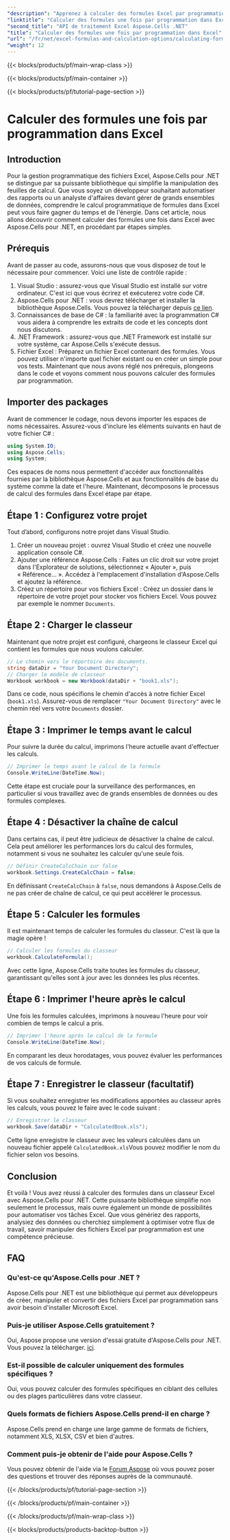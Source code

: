 ```yaml
---
"description": "Apprenez à calculer des formules Excel par programmation avec Aspose.Cells pour .NET grâce à ce tutoriel pas à pas. Améliorez vos compétences en automatisation Excel."
"linktitle": "Calculer des formules une fois par programmation dans Excel"
"second_title": "API de traitement Excel Aspose.Cells .NET"
"title": "Calculer des formules une fois par programmation dans Excel"
"url": "/fr/net/excel-formulas-and-calculation-options/calculating-formulas-once/"
"weight": 12
---
```


{{< blocks/products/pf/main-wrap-class >}}

{{< blocks/products/pf/main-container >}}

{{< blocks/products/pf/tutorial-page-section >}}

# Calculer des formules une fois par programmation dans Excel

## Introduction
Pour la gestion programmatique des fichiers Excel, Aspose.Cells pour .NET se distingue par sa puissante bibliothèque qui simplifie la manipulation des feuilles de calcul. Que vous soyez un développeur souhaitant automatiser des rapports ou un analyste d'affaires devant gérer de grands ensembles de données, comprendre le calcul programmatique de formules dans Excel peut vous faire gagner du temps et de l'énergie. Dans cet article, nous allons découvrir comment calculer des formules une fois dans Excel avec Aspose.Cells pour .NET, en procédant par étapes simples.
## Prérequis
Avant de passer au code, assurons-nous que vous disposez de tout le nécessaire pour commencer. Voici une liste de contrôle rapide :
1. Visual Studio : assurez-vous que Visual Studio est installé sur votre ordinateur. C'est ici que vous écrirez et exécuterez votre code C#.
2. Aspose.Cells pour .NET : vous devrez télécharger et installer la bibliothèque Aspose.Cells. Vous pouvez la télécharger depuis [ce lien](https://releases.aspose.com/cells/net/). 
3. Connaissances de base de C# : la familiarité avec la programmation C# vous aidera à comprendre les extraits de code et les concepts dont nous discutons.
4. .NET Framework : assurez-vous que .NET Framework est installé sur votre système, car Aspose.Cells s'exécute dessus.
5. Fichier Excel : Préparez un fichier Excel contenant des formules. Vous pouvez utiliser n'importe quel fichier existant ou en créer un simple pour vos tests.
Maintenant que nous avons réglé nos prérequis, plongeons dans le code et voyons comment nous pouvons calculer des formules par programmation.
## Importer des packages
Avant de commencer le codage, nous devons importer les espaces de noms nécessaires. Assurez-vous d'inclure les éléments suivants en haut de votre fichier C# :
```csharp
using System.IO;
using Aspose.Cells;
using System;
```
Ces espaces de noms nous permettent d'accéder aux fonctionnalités fournies par la bibliothèque Aspose.Cells et aux fonctionnalités de base du système comme la date et l'heure.
Maintenant, décomposons le processus de calcul des formules dans Excel étape par étape.
## Étape 1 : Configurez votre projet
Tout d’abord, configurons notre projet dans Visual Studio.
1. Créer un nouveau projet : ouvrez Visual Studio et créez une nouvelle application console C#.
2. Ajouter une référence Aspose.Cells : Faites un clic droit sur votre projet dans l'Explorateur de solutions, sélectionnez « Ajouter », puis « Référence… ». Accédez à l'emplacement d'installation d'Aspose.Cells et ajoutez la référence.
3. Créez un répertoire pour vos fichiers Excel : Créez un dossier dans le répertoire de votre projet pour stocker vos fichiers Excel. Vous pouvez par exemple le nommer `Documents`.
## Étape 2 : Charger le classeur
Maintenant que notre projet est configuré, chargeons le classeur Excel qui contient les formules que nous voulons calculer.
```csharp
// Le chemin vers le répertoire des documents.
string dataDir = "Your Document Directory";
// Charger le modèle de classeur
Workbook workbook = new Workbook(dataDir + "book1.xls");
```
Dans ce code, nous spécifions le chemin d'accès à notre fichier Excel (`book1.xls`). Assurez-vous de remplacer `"Your Document Directory"` avec le chemin réel vers votre `Documents` dossier.
## Étape 3 : Imprimer le temps avant le calcul
Pour suivre la durée du calcul, imprimons l'heure actuelle avant d'effectuer les calculs.
```csharp
// Imprimer le temps avant le calcul de la formule
Console.WriteLine(DateTime.Now);
```
Cette étape est cruciale pour la surveillance des performances, en particulier si vous travaillez avec de grands ensembles de données ou des formules complexes.
## Étape 4 : Désactiver la chaîne de calcul
Dans certains cas, il peut être judicieux de désactiver la chaîne de calcul. Cela peut améliorer les performances lors du calcul des formules, notamment si vous ne souhaitez les calculer qu'une seule fois.
```csharp
// Définir CreateCalcChain sur false
workbook.Settings.CreateCalcChain = false;
```
En définissant `CreateCalcChain` à `false`, nous demandons à Aspose.Cells de ne pas créer de chaîne de calcul, ce qui peut accélérer le processus.
## Étape 5 : Calculer les formules
Il est maintenant temps de calculer les formules du classeur. C'est là que la magie opère !
```csharp
// Calculer les formules du classeur
workbook.CalculateFormula();
```
Avec cette ligne, Aspose.Cells traite toutes les formules du classeur, garantissant qu'elles sont à jour avec les données les plus récentes.
## Étape 6 : Imprimer l'heure après le calcul
Une fois les formules calculées, imprimons à nouveau l'heure pour voir combien de temps le calcul a pris.
```csharp
// Imprimer l'heure après le calcul de la formule
Console.WriteLine(DateTime.Now);
```
En comparant les deux horodatages, vous pouvez évaluer les performances de vos calculs de formule.
## Étape 7 : Enregistrer le classeur (facultatif)
Si vous souhaitez enregistrer les modifications apportées au classeur après les calculs, vous pouvez le faire avec le code suivant :
```csharp
// Enregistrer le classeur
workbook.Save(dataDir + "CalculatedBook.xls");
```
Cette ligne enregistre le classeur avec les valeurs calculées dans un nouveau fichier appelé `CalculatedBook.xls`Vous pouvez modifier le nom du fichier selon vos besoins.

## Conclusion
Et voilà ! Vous avez réussi à calculer des formules dans un classeur Excel avec Aspose.Cells pour .NET. Cette puissante bibliothèque simplifie non seulement le processus, mais ouvre également un monde de possibilités pour automatiser vos tâches Excel. Que vous génériez des rapports, analysiez des données ou cherchiez simplement à optimiser votre flux de travail, savoir manipuler des fichiers Excel par programmation est une compétence précieuse.
## FAQ
### Qu'est-ce qu'Aspose.Cells pour .NET ?
Aspose.Cells pour .NET est une bibliothèque qui permet aux développeurs de créer, manipuler et convertir des fichiers Excel par programmation sans avoir besoin d'installer Microsoft Excel.
### Puis-je utiliser Aspose.Cells gratuitement ?
Oui, Aspose propose une version d'essai gratuite d'Aspose.Cells pour .NET. Vous pouvez la télécharger. [ici](https://releases.aspose.com/).
### Est-il possible de calculer uniquement des formules spécifiques ?
Oui, vous pouvez calculer des formules spécifiques en ciblant des cellules ou des plages particulières dans votre classeur.
### Quels formats de fichiers Aspose.Cells prend-il en charge ?
Aspose.Cells prend en charge une large gamme de formats de fichiers, notamment XLS, XLSX, CSV et bien d'autres.
### Comment puis-je obtenir de l'aide pour Aspose.Cells ?
Vous pouvez obtenir de l'aide via le [Forum Aspose](https://forum.aspose.com/c/cells/9) où vous pouvez poser des questions et trouver des réponses auprès de la communauté.

{{< /blocks/products/pf/tutorial-page-section >}}

{{< /blocks/products/pf/main-container >}}

{{< /blocks/products/pf/main-wrap-class >}}

{{< blocks/products/products-backtop-button >}}